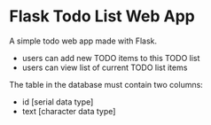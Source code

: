 
# Flask Todo List Web App

A simple todo web app made with Flask.   
  - users  can add new TODO items to this TODO list
  - users  can view list of current TODO list items
  

The table in the database must contain two columns:    
* id [serial data type]
* text [character data type]


